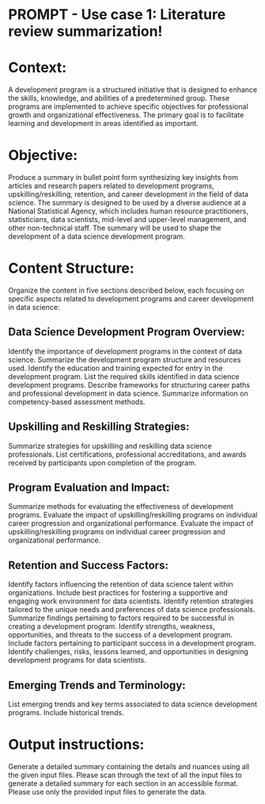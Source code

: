 # PROMPT - Use case 1: Literature review summarization!

# Context: 
A development program is a structured initiative that is designed to enhance the skills, knowledge, and abilities of a predetermined group. These programs are implemented to achieve specific objectives for professional growth and organizational effectiveness. The primary goal is to facilitate learning and development in areas identified as important.

# Objective: 
Produce a summary in bullet point form synthesizing key insights from articles and research papers related to development programs, upskilling/reskilling, retention, and career development in the field of data science. The summary is designed to be used by a diverse audience at a National Statistical Agency, which includes human resource practitioners, statisticians, data scientists, mid-level and upper-level management, and other non-technical staff. The summary will be used to shape the development of a data science development program. 

# Content Structure: 
Organize the content in five sections described below, each focusing on specific aspects related to development programs and career development in data science:

## Data Science Development Program Overview: 
Identify the importance of development programs in the context of data science. Summarize the development program structure and resources used. Identify the education and training expected for entry in the development program. List the required skills identified in data science development programs. Describe frameworks for structuring career paths and professional development in data science. Summarize information on competency-based assessment methods. 
## Upskilling and Reskilling Strategies: 
Summarize strategies for upskilling and reskilling data science professionals. List certifications, professional accreditations, and awards received by participants upon completion of the program. 
## Program Evaluation and Impact: 
Summarize methods for evaluating the effectiveness of development programs. Evaluate the impact of upskilling/reskilling programs on individual career progression and organizational performance. Evaluate the impact of upskilling/reskilling programs on individual career progression and organizational performance.
## Retention and Success Factors: 
Identify factors influencing the retention of data science talent within organizations. Include best practices for fostering a supportive and engaging work environment for data scientists. Identify retention strategies tailored to the unique needs and preferences of data science professionals. Summarize findings pertaining to factors required to be successful in creating a development program. Identify strengths, weakness, opportunities, and threats to the success of a development program. Include factors pertaining to participant success in a development program. Identify challenges, risks, lessons learned, and opportunities in designing development programs for data scientists.
## Emerging Trends and Terminology: 
List emerging trends and key terms associated to data science development programs. Include historical trends. 

# Output instructions: 
Generate a detailed summary containing the details and nuances using all the given input files. Please scan through the text of all the input files to generate a detailed summary for each section in an accessible format. Please use only the provided input files to generate the data.
